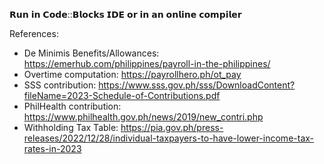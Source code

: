 𝗥𝘂𝗻 𝗶𝗻 𝗖𝗼𝗱𝗲::𝗕𝗹𝗼𝗰𝗸𝘀 𝗜𝗗𝗘 𝗼𝗿 𝗶𝗻 𝗮𝗻 𝗼𝗻𝗹𝗶𝗻𝗲 𝗰𝗼𝗺𝗽𝗶𝗹𝗲𝗿

References:
- De Minimis Benefits/Allowances: https://emerhub.com/philippines/payroll-in-the-philippines/
- Overtime computation: https://payrollhero.ph/ot_pay
- SSS contribution: https://www.sss.gov.ph/sss/DownloadContent?fileName=2023-Schedule-of-Contributions.pdf
- PhilHealth contribution: https://www.philhealth.gov.ph/news/2019/new_contri.php
- Withholding Tax Table: https://pia.gov.ph/press-releases/2022/12/28/individual-taxpayers-to-have-lower-income-tax-rates-in-2023
